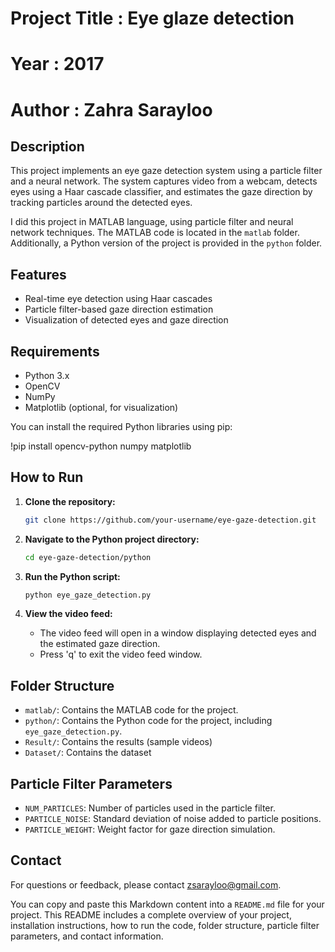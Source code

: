 # Project Title :  Eye glaze detection
# Year : 2017
# Author : Zahra Sarayloo

## Description
This project implements an eye gaze detection system using a particle filter and a neural network. The system captures video from a webcam, detects eyes using a Haar cascade classifier, and estimates the gaze direction by tracking particles around the detected eyes.

I did this project in MATLAB language, using particle filter and neural network techniques. The MATLAB code is located in the `matlab` folder. Additionally, a Python version of the project is provided in the `python` folder.

## Features
- Real-time eye detection using Haar cascades
- Particle filter-based gaze direction estimation
- Visualization of detected eyes and gaze direction

## Requirements
- Python 3.x
- OpenCV
- NumPy
- Matplotlib (optional, for visualization)

You can install the required Python libraries using pip:

!pip install opencv-python numpy matplotlib

## How to Run
1. **Clone the repository:**

   ```bash
   git clone https://github.com/your-username/eye-gaze-detection.git
   ```

2. **Navigate to the Python project directory:**

   ```bash
   cd eye-gaze-detection/python
   ```

3. **Run the Python script:**

   ```bash
   python eye_gaze_detection.py
   ```

4. **View the video feed:**
   - The video feed will open in a window displaying detected eyes and the estimated gaze direction. 
   - Press 'q' to exit the video feed window.

## Folder Structure
- `matlab/`: Contains the MATLAB code for the project.
- `python/`: Contains the Python code for the project, including `eye_gaze_detection.py`.
- `Result/`: Contains the results (sample videos)
- `Dataset/`: Contains the dataset 

## Particle Filter Parameters
- `NUM_PARTICLES`: Number of particles used in the particle filter.
- `PARTICLE_NOISE`: Standard deviation of noise added to particle positions.
- `PARTICLE_WEIGHT`: Weight factor for gaze direction simulation.

## Contact
For questions or feedback, please contact [zsarayloo@gmail.com](mailto:zsarayloo@gmail.com).


You can copy and paste this Markdown content into a `README.md` file for your project. This README includes a complete overview of your project, installation instructions, how to run the code, folder structure, particle filter parameters, and contact information.

